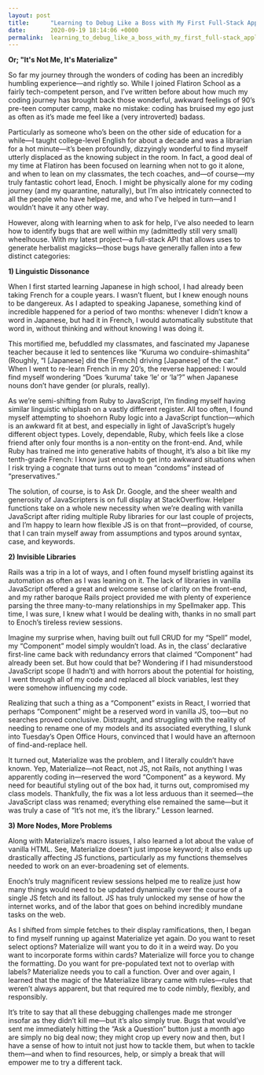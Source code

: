 ```yaml
---
layout: post
title:      "Learning to Debug Like a Boss with My First Full-Stack Application"
date:       2020-09-19 18:14:06 +0000
permalink:  learning_to_debug_like_a_boss_with_my_first_full-stack_application
---
```


**Or; "It's Not Me, It's Materialize"**

So far my journey through the wonders of coding has been an incredibly humbling experience—and rightly so. While I joined Flatiron School as a fairly tech-competent person, and I’ve written before about how much my coding journey has brought back those wonderful, awkward feelings of 90’s pre-teen computer camp, make no mistake: coding has bruised my ego just as often as it’s made me feel like a (very introverted) badass.

Particularly as someone who’s been on the other side of education for a while—I taught college-level English for about a decade and was a librarian for a hot minute—it’s been profoundly, dizzyingly wonderful to find myself utterly displaced as the knowing subject in the room. In fact, a good deal of my time at Flatiron has been focused on learning when not to go it alone, and when to lean on my classmates, the tech coaches, and—of course—my truly fantastic cohort lead, Enoch. I might be physically alone for my coding journey (and my quarantine, naturally), but I’m also intricately connected to all the people who have helped me, and who I’ve helped in turn—and I wouldn’t have it any other way.

However, along with learning when to ask for help, I’ve also needed to learn how to identify bugs that are well within my (admittedly still very small) wheelhouse. With my latest project—a full-stack API that allows uses to generate herbalist magicks—those bugs have generally fallen into a few distinct categories:

**1)	Linguistic Dissonance**

When I first started learning Japanese in high school, I had already been taking French for a couple years. I wasn’t fluent, but I knew enough nouns to be dangereux. As I adapted to speaking Japanese, something kind of incredible happened for a period of two months: whenever I didn’t know a word in Japanese, but had it in French, I would automatically substitute that word in, without thinking and without knowing I was doing it. 

This mortified me, befuddled my classmates, and fascinated my Japanese teacher because it led to sentences like “Kuruma wo conduire-shimashita” (Roughly, “I [Japanese] did the [French] driving [Japanese] of the car.” When I went to re-learn French in my 20’s, the reverse happened: I would find myself wondering “Does ‘kuruma’ take ‘le’ or ‘la’?” when Japanese nouns don’t have gender (or plurals, really).

As we’re semi-shifting from Ruby to JavaScript, I’m finding myself having similar linguistic whiplash on a vastly different register. All too often, I found myself attempting to shoehorn Ruby logic into a JavaScript function—which is an awkward fit at best, and especially in light of JavaScript’s hugely different object types. Lovely, dependable, Ruby, which feels like a close friend after only four months is a non-entity on the front-end. And, while Ruby has trained me into generative habits of thought, it’s also a bit like my tenth-grade French: I know just enough to get into awkward situations when I risk trying a cognate that turns out to mean “condoms” instead of “preservatives.”

The solution, of course, is to Ask Dr. Google, and the sheer wealth and generosity of JavaScripters is on full display at StackOverflow. Helper functions take on a whole new necessity when we’re dealing with vanilla JavaScript after riding multiple Ruby libraries for our last couple of projects, and I’m happy to learn how flexible JS is on that front—provided, of course, that I can train myself away from assumptions and typos around syntax, case, and keywords.

**2)	Invisible Libraries**

Rails was a trip in a lot of ways, and I often found myself bristling against its automation as often as I was leaning on it. The lack of libraries in vanilla JavaScript offered a great and welcome sense of clarity on the front-end, and my rather baroque Rails project provided me with plenty of experience parsing the three many-to-many relationships in my Spellmaker app. This time, I was sure, I knew what I would be dealing with, thanks in no small part to Enoch’s tireless review sessions.

Imagine my surprise when, having built out full CRUD for my “Spell” model, my “Component” model simply wouldn’t load. As in, the class’ declarative first-line came back with redundancy errors that claimed “Component” had already been set. But how could that be? Wondering if I had misunderstood JavaScript scope (I hadn’t) and with horrors about the potential for hoisting, I went through all of my code and replaced all block variables, lest they were somehow influencing my code.

Realizing that such a thing as a “Component” exists in React, I worried that perhaps “Component” might be a reserved word in vanilla JS, too—but no searches proved conclusive. Distraught, and struggling with the reality of needing to rename one of my models and its associated everything, I slunk into Tuesday’s Open Office Hours, convinced that I would have an afternoon of find-and-replace hell.

It turned out, Materialize was the problem, and I literally couldn’t have known. Yep, Materialize—not React, not JS, not Rails, not anything I was apparently coding in—reserved the word “Component” as a keyword. My need for beautiful styling out of the box had, it turns out, compromised my class models. Thankfully, the fix was a lot less arduous than it seemed—the JavaScript class was renamed; everything else remained the same—but it was truly a case of “It’s not me, it’s the library.” Lesson learned.

**3)	More Nodes, More Problems**

Along with Materialize’s macro issues, I also learned a lot about the value of vanilla HTML. See, Materialize doesn’t just impose keyword; it also ends up drastically affecting JS functions, particularly as my functions themselves needed to work on an ever-broadening set of elements.

Enoch’s truly magnificent review sessions helped me to realize just how many things would need to be updated dynamically over the course of a single JS fetch and its fallout. JS has truly unlocked my sense of how the internet works, and of the labor that goes on behind incredibly mundane tasks on the web.

As I shifted from simple fetches to their display ramifications, then, I began to find myself running up against Materialize yet again. Do you want to reset select options? Materialize will want you to do it in a weird way. Do you want to incorporate forms within cards? Materialize will force you to change the formatting. Do you want for pre-populated text not to overlap with labels? Materialize needs you to call a function. Over and over again, I learned that the magic of the Materialize library came with rules—rules that weren’t always apparent, but that required me to code nimbly, flexibly, and responsibly.



It’s trite to say that all these debugging challenges made me stronger insofar as they didn’t kill me—but it’s also simply true. Bugs that would’ve sent me immediately hitting the “Ask a Question” button just a month ago are simply no big deal now; they might crop up every now and then, but I have a sense of how to intuit not just how to tackle them, but when to tackle them—and when to find resources, help, or simply a break that will empower me to try a different tack.

